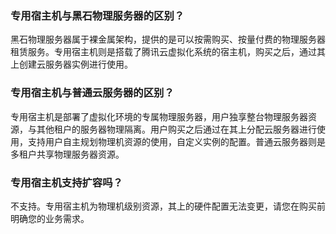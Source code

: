 ### 专用宿主机与黑石物理服务器的区别？
黑石物理服务器属于裸金属架构，提供的是可以按需购买、按量付费的物理服务器租赁服务。专用宿主机则是搭载了腾讯云虚拟化系统的宿主机，购买之后，通过其上创建云服务器实例进行使用。

### 专用宿主机与普通云服务器的区别？
专用宿主机是部署了虚拟化环境的专属物理服务器，用户独享整台物理服务器资源，与其他租户的服务器物理隔离。用户购买之后通过在其上分配云服务器进行使用，支持用户自主规划物理机资源的使用，自定义实例的配置。普通云服务器则是多租户共享物理服务器资源。

### 专用宿主机支持扩容吗？
不支持。专用宿主机为物理机级别资源，其上的硬件配置无法变更，请您在购买前明确您的业务需求。
